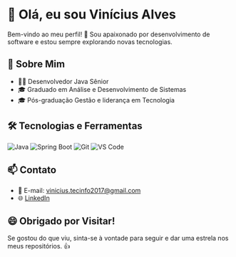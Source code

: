 # 👋 Olá, eu sou Vinícius Alves

Bem-vindo ao meu perfil! 🚀 Sou apaixonado por desenvolvimento de software e estou sempre explorando novas tecnologias.

## 💼 Sobre Mim

- 👨‍💻 Desenvolvedor Java Sênior
- 🎓 Graduado em Análise e Desenvolvimento de Sistemas
- 🎓 Pós-graduação Gestão e liderança em Tecnologia 

## 🛠️ Tecnologias e Ferramentas

![Java](https://img.shields.io/badge/Java-007396?style=for-the-badge&logo=java&logoColor=white)
![Spring Boot](https://img.shields.io/badge/Spring_Boot-6DB33F?style=for-the-badge&logo=spring&logoColor=white)
![Git](https://img.shields.io/badge/Git-F05032?style=for-the-badge&logo=git&logoColor=white)
![VS Code](https://img.shields.io/badge/VS_Code-007ACC?style=for-the-badge&logo=visual-studio-code&logoColor=white)

## 📫 Contato

- 📧 E-mail: vinicius.tecinfo2017@gmail.com
- 🌐 [LinkedIn](https://www.linkedin.com/in/viniciusalvesrodrigues/)

## 😄 Obrigado por Visitar!

Se gostou do que viu, sinta-se à vontade para seguir e dar uma estrela nos meus repositórios. 👍
